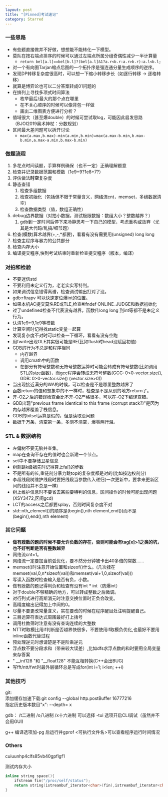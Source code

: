 ```yaml
---
layout: post
title: "[Pinned]考试速记"
category: Starred
---
```


### 一些思路
* 有些题直接做并不好做，想想能不能转化一下模型。
* 莫队在按右端点排序的时候可以通过左端点所属分组奇偶性减少一半计算量
	* `return bel[a.l]==bel[b.l]?(bel[a.l]&1?a.r<b.r:a.r>b.r):a.l<b.l;`
* 对一个有向图Tarjan缩点后图的一个拓扑序是强连通分量生成顺序的逆序。
* 发现DP转移复杂度很高时，可以想一下缩小转移步长（如逐行转移 -> 逐格转移）
* 就算是博弈论也可以二分答案转成01问题的
* 在排列上寻找多项式时间算法
	* 枚举最后/最大的那个点在哪里
	* 在不关心顺序的时候可以像背包一样做
	* 画出二维图表方便进行分析？
* 值域很大（甚至爆double）的时候可尝试取log，可能因此启发思路（BJOI2019奥术神杖：分数规划）
* 区间最大差问题可以拆开讨论
	* `max(a.max,b.max)-min(a.min,b.min)=max(a.max-b.min,b.max-b.min,a.max-a.min,b.max-b.min)`


### 做题流程
1. 多花点时间读题，手算样例确保（也不一定）正确理解题意
2. 检查并记录数据范围和模数（1e9+9?1e8+7?）
3. 评估做法**时空**复杂度
4. 静态查错
	1. 检查多组数据
	2. 检查初始化（包括但不限于常量含义，网络流cnt，memset，多组数据清空）
	3. 检查数据类型（值，数组正确性）
5. debug边界数据（对拍小数据，测试极限数据：数组大小？整数越界？）
	1. gdb到一定时间后停下来冷静思考一下自己的模型，考虑重构或放弃（尤其是大代码/乱搞/细节题）
6. 检查(模数)算术越界(+,-,*都要)，看看有没有需要用(unsigned) long long
7. 检查主程序与暴力的公共部分
8. 检查内存大小
9. 编译提交程序,快到考试结束时重新检查提交程序（版本，编译）

### 对拍和检验
* 不要迷信std
* 不要利用未定义行为，老老实实写特判。
* 如果调试信息错得离谱，检查调试输出打对了没。
* gdb±ftrapv 可以快速定位爆int的位置。
* 如果本机AC提交莫名RE或TLE,检查#ifndef ONLINE_JUDGE和数据初始化
* 过了undefined检查不代表没有越界，函数传long long 到int等都不是未定义行为。
* 认清1e9+9,1e9等模数
* 计算空间时记得找static变量一起算
* 发现复杂度不对时可以检查一下循环，看看有没有空跑
* 用fwrite出现OLE其实很可能是RE(比如flush时head没赋回初值)
* GDB的行为不总是和程序相同
    * 内存越界
    * 调用cmath中的函数
    * 在部分有符号整数和无符号整数运算时可能会转成有符号整数(比如调用STL的size函数)，而gcc程序会转成无符号整数(GCC: 0<0-vector.size(), GDB: 0>0-vector.size() (vector.size>0))
* 当出现接近满分的WA的时候，可以检查是不是哪里整数越界了
* 函数return的值和想象中的不一样时，检查是不是从别的地方return了。
* 开-O2之后的错误检查会比不开-O2严格很多，可以在-O2下编译查错。
* GDB出现"previous frame identical to this frame (corrupt stack?)"是因为内存越界覆盖了栈信息。
* GDB的bitset运算是假的，但是读取没问题
* 数据千万条，清空第一条，多测不清空，爆零两行泪。

### STL & 数据结构

* 左偏树不要无脑并查集。
* map在查询不存在的值时也会新建一个节点。
* set中不要存储卫星信息
* 树剖跳k级祖先时记得算上fa[]的步数
* 不是所有的长,重链剖分暴力跳top的复杂度都是对的(比如按边权剖分)
* 李超线段树维护线段时要把线段当参数传入递归(一次更新中，要拿来更新区间的线段并不总是一样)
* 树上维护信息时不要省去某些要特判的信息，区间操作的时候可能出现问题(XSY3472,区间gcd)
* LCT的access之后都要splay，否则时间复杂度不对
* std::nth_element()的顺序是(begin(),nth element,end())而不是(begin(),end(),nth element)

### 其它问题
* **做有膜数的题的时候不要允许负数的存在，否则可能会有tag[x]>1之类的坑，也不好判断是否有整数越界**
* 网络流cnt=1。
* 网络流一定要加当前弧优化，要不然分分钟被卡出40多倍的常数……
* memset()时注意开始位置和sizeof()什么。(几次挂在memset(val,0,n*sizeof(val))和memset(val+1,0,sizeof(val)))
* 写读入函数时检查输入是否有负，小数。
* 做有膜数的题记得判负和检查有没有int * int（防爆int）
* 对于double不够精确的地方，可以转成整数之后微调。
* 对行列式进行高斯消元时注意交换位置时正负会改变。
* 高精度输出记得加上中间的0。
* 尽量不要更改常量含义，实在要改的时候在程序醒目处注明提醒自己。
* 三目运算符表达式周围最好打上括号
* 调用杜教筛时注意有没有查询连续的大整数
* NTT时取模比用if判断是否越界快很多，不要使用if取模负优化,也最好不要用inline函数代替过程
* 预处理逆元时想请楚是不是阶乘逆元
* 浮点数不要分段求和（带来较大误差）,比如dfs求浮点数的和时要用全局变量来存答案
* " __int128 "和 "__float128" 不能互相转换(C++会出BUG)
* 写fft/ntt/fwt时最外层循环总是写成for(int i=1; i<len; ++i)


### 其他技巧
git:  
添加缓存加速下载:git config --global http.postBuffer 16777216  
指定历史版本数目"x": --depth= x  

gdb：
/t二进制 /o八进制 /x十六进制
可以选择 -tui 选项开启CLI调试（虽然并不会用GUI)

g++ 编译选项加-pg 后运行并gprof <可执行文件名>可以查看程序运行时间情况


### Others

cuiuunhp4clfs85vb40gpflgf1

测试内存大小
```cpp
inline string space(){
	ifstream fin("/proc/self/status");
	return string(istreambuf_iterator<char>(fin),istreambuf_iterator<char>());
}
```
